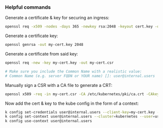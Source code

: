 


### Helpful commands

Generate a certificate & key for securing an ingress:
```bash
openssl req -x509 -nodes -days 365 -newkey rsa:2048 -keyout cert.key -out cert.crt -subj "/CN=world.universe.mine/O=world.universe.mine"
```

Generate a certificate key:
```bash
openssl genrsa -out my-cert.key 2048
```

Generate a certificate from said key:
```bash
openssl req -new -key my-cert.key -out my-cert.csr

# Make sure you include the Common Name with a realistic value:
# Common Name (e.g. server FQDN or YOUR name) []: user@internal.users
```

Manually sign a CSR with a CA file to generate a CRT:
```bash
openssl x509 -req -in my-cert.csr -CA /etc/kubernetes/pki/ca.crt -CAkey /etc/kubernetes/pki/ca.key -CAcreateserial -out my-cert.crt -days 500
```

Now add the cert & key to the kube config in the form of a context:
```bash
k config set-credentials user@internal.users --client-key=my-cert.key --client-certificate=my-cert.crt
k config set-context user@internal.users --cluster=kubernetes --user=user@internal.users
k config use-context user@internal.users
```

